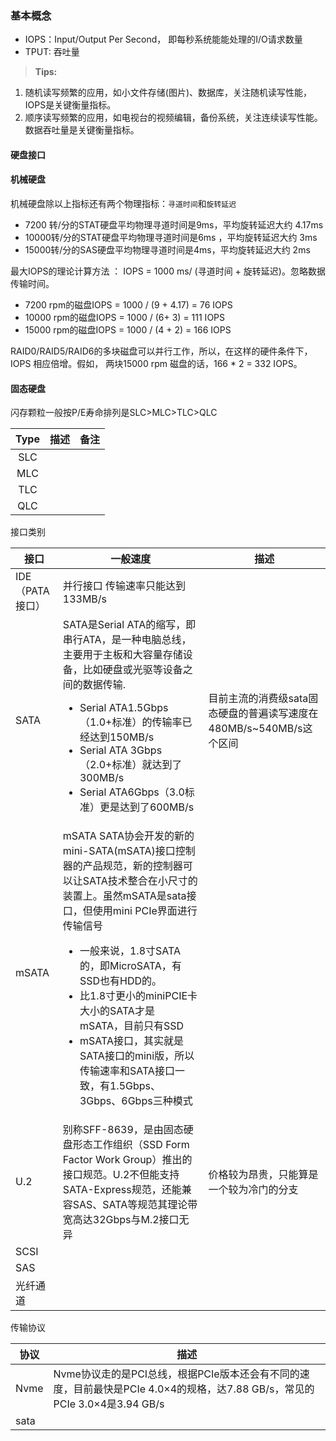 ### 基本概念

- IOPS：Input/Output Per Second， 即每秒系统能能处理的I/O请求数量
- TPUT: 吞吐量

>**Tips:**
1. 随机读写频繁的应用，如小文件存储(图片)、数据库，关注随机读写性能，IOPS是关键衡量指标。
2. 顺序读写频繁的应用，如电视台的视频编辑，备份系统，关注连续读写性能。数据吞吐量是关键衡量指标。

#### 硬盘接口

#### 机械硬盘
机械硬盘除以上指标还有两个物理指标：`寻道时间`和`旋转延迟`
- 7200 转/分的STAT硬盘平均物理寻道时间是9ms，平均旋转延迟大约 4.17ms
- 10000转/分的STAT硬盘平均物理寻道时间是6ms ，平均旋转延迟大约 3ms
- 15000转/分的SAS硬盘平均物理寻道时间是4ms，平均旋转延迟大约 2ms

最大IOPS的理论计算方法 ： IOPS = 1000 ms/ (寻道时间 + 旋转延迟)。忽略数据传输时间。

- 7200 rpm的磁盘IOPS = 1000 / (9 + 4.17) = 76 IOPS
- 10000 rpm的磁盘IOPS = 1000 / (6+ 3) = 111 IOPS
- 15000 rpm的磁盘IOPS = 1000 / (4 + 2) = 166 IOPS

RAID0/RAID5/RAID6的多块磁盘可以并行工作，所以，在这样的硬件条件下， IOPS 相应倍增。假如， 两块15000 rpm 磁盘的话，166 * 2 = 332 IOPS。

#### 固态硬盘

闪存颗粒一般按P/E寿命排列是SLC>MLC>TLC>QLC

|Type|描述|备注|
|:---:|:---:|:---:|
|SLC||
|MLC||
|TLC||
|QLC||

接口类别

|接口|一般速度|描述|
|---|---|---|
|IDE（PATA接口）|并行接口 传输速率只能达到133MB/s||
|SATA|SATA是Serial ATA的缩写，即串行ATA，是一种电脑总线，主要用于主板和大容量存储设备，比如硬盘或光驱等设备之间的数据传输. <ul><li>Serial ATA1.5Gbps（1.0+标准）的传输率已经达到150MB/s</li><li>Serial ATA 3Gbps（2.0+标准）就达到了300MB/s</li><li>Serial ATA6Gbps（3.0标准）更是达到了600MB/s</li></ul>|目前主流的消费级sata固态硬盘的普遍读写速度在480MB/s~540MB/s这个区间|
|mSATA|mSATA SATA协会开发的新的mini-SATA(mSATA)接口控制器的产品规范，新的控制器可以让SATA技术整合在小尺寸的装置上。虽然mSATA是sata接口，但使用mini PCIe界面进行传输信号<ul><li>一般来说，1.8寸SATA的，即MicroSATA，有SSD也有HDD的。</li><li>比1.8寸更小的miniPCIE卡大小的SATA才是mSATA，目前只有SSD</li><li>mSATA接口，其实就是SATA接口的mini版，所以传输速率和SATA接口一致，有1.5Gbps、3Gbps、6Gbps三种模式</li></ul>||
|U.2|别称SFF-8639，是由固态硬盘形态工作组织（SSD Form Factor Work Group）推出的接口规范。U.2不但能支持SATA-Express规范，还能兼容SAS、SATA等规范其理论带宽高达32Gbps与M.2接口无异|价格较为昂贵，只能算是一个较为冷门的分支|
|SCSI||
|SAS||
|光纤通道||

传输协议

|协议|描述|
|---|---|
|Nvme|Nvme协议走的是PCI总线，根据PCIe版本还会有不同的速度，目前最快是PCIe 4.0×4的规格，达7.88 GB/s，常见的PCIe 3.0×4是3.94 GB/s|
|sata||
